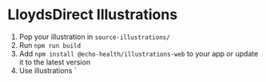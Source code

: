 # LloydsDirect Illustrations

1. Pop your illustration in `source-illustrations/`
2. Run `npm run build`
3. Add `npm install @echo-health/illustrations-web` to your app or update it to the latest version
4. Use illustrations `<Illustration src="name-of-illustration" />
